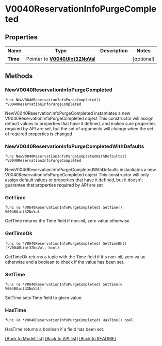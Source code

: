 # V0040ReservationInfoPurgeCompleted

## Properties

Name | Type | Description | Notes
------------ | ------------- | ------------- | -------------
**Time** | Pointer to [**V0040Uint32NoVal**](V0040Uint32NoVal.md) |  | [optional] 

## Methods

### NewV0040ReservationInfoPurgeCompleted

`func NewV0040ReservationInfoPurgeCompleted() *V0040ReservationInfoPurgeCompleted`

NewV0040ReservationInfoPurgeCompleted instantiates a new V0040ReservationInfoPurgeCompleted object
This constructor will assign default values to properties that have it defined,
and makes sure properties required by API are set, but the set of arguments
will change when the set of required properties is changed

### NewV0040ReservationInfoPurgeCompletedWithDefaults

`func NewV0040ReservationInfoPurgeCompletedWithDefaults() *V0040ReservationInfoPurgeCompleted`

NewV0040ReservationInfoPurgeCompletedWithDefaults instantiates a new V0040ReservationInfoPurgeCompleted object
This constructor will only assign default values to properties that have it defined,
but it doesn't guarantee that properties required by API are set

### GetTime

`func (o *V0040ReservationInfoPurgeCompleted) GetTime() V0040Uint32NoVal`

GetTime returns the Time field if non-nil, zero value otherwise.

### GetTimeOk

`func (o *V0040ReservationInfoPurgeCompleted) GetTimeOk() (*V0040Uint32NoVal, bool)`

GetTimeOk returns a tuple with the Time field if it's non-nil, zero value otherwise
and a boolean to check if the value has been set.

### SetTime

`func (o *V0040ReservationInfoPurgeCompleted) SetTime(v V0040Uint32NoVal)`

SetTime sets Time field to given value.

### HasTime

`func (o *V0040ReservationInfoPurgeCompleted) HasTime() bool`

HasTime returns a boolean if a field has been set.


[[Back to Model list]](../README.md#documentation-for-models) [[Back to API list]](../README.md#documentation-for-api-endpoints) [[Back to README]](../README.md)


